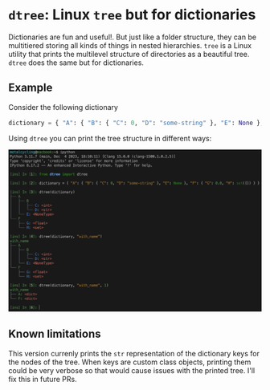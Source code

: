 # `dtree`: Linux `tree` but for dictionaries

Dictionaries are fun and useful!. But just like a folder structure, they can be multitiered storing all kinds of things in nested hierarchies. `tree` is a Linux utility that prints the multilevel structure of directories as a beautiful tree. `dtree` does the same but for dictionaries.

## Example

Consider the following dictionary

```python
dictionary = { "A": { "B": { "C": 0, "D": "some-string" }, "E": None }, "F": { "G": 0.0, "H": set([]) } }
```

Using `dtree` you can print the tree structure in different ways:

![alt text](docs/dtree.png "Title")

## Known limitations

This version currenly prints the `str` representation of the dictionary keys for the nodes of the tree. When keys are custom class objects, printing them could be very verbose so that would cause issues with the printed tree. I'll fix this in future PRs.

